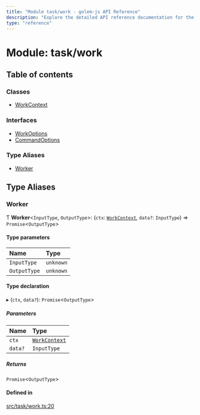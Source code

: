 ```yaml
---
title: "Module task/work - golem-js API Reference"
description: "Explore the detailed API reference documentation for the Module task/work within the golem-js SDK for the Golem Network."
type: "reference"
---
```

# Module: task/work

## Table of contents

### Classes

- [WorkContext](../classes/task_work.WorkContext)

### Interfaces

- [WorkOptions](../interfaces/task_work.WorkOptions)
- [CommandOptions](../interfaces/task_work.CommandOptions)

### Type Aliases

- [Worker](task_work#worker)

## Type Aliases

### Worker

Ƭ **Worker**<`InputType`, `OutputType`\>: (`ctx`: [`WorkContext`](../classes/task_work.WorkContext), `data?`: `InputType`) => `Promise`<`OutputType`\>

#### Type parameters

| Name | Type |
| :------ | :------ |
| `InputType` | `unknown` |
| `OutputType` | `unknown` |

#### Type declaration

▸ (`ctx`, `data?`): `Promise`<`OutputType`\>

##### Parameters

| Name | Type |
| :------ | :------ |
| `ctx` | [`WorkContext`](../classes/task_work.WorkContext) |
| `data?` | `InputType` |

##### Returns

`Promise`<`OutputType`\>

#### Defined in

[src/task/work.ts:20](https://github.com/golemfactory/golem-js/blob/8dd67e1/src/task/work.ts#L20)
